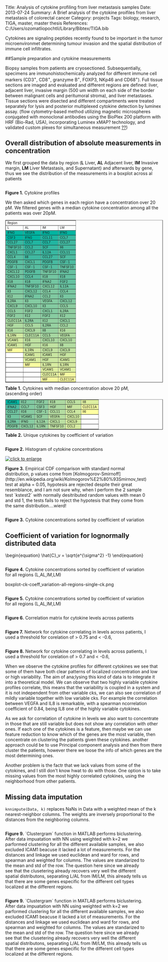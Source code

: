 Title: Analysis of cytokine profiling from liver metastasis samples
Date: 2013-07-24
Summary: A Brief analysis of the cytokine proifiles from liver metastasis of colorectal cancer
Category: projects
Tags: biology, research, TIGA, master, master thesis
References: C:/Users/ozomatliopochtli/Library/Bibtex/TIGA.bib

Cytokines are signaling peptides recently found to be important in the tumor microenvironmet determining tumour invasion and the spatial distribution of immune cell infiltrates.

##Sample preparation and cytokine measurements

Biopsy samples from patients are cryosectioned. Subsequentially, specimens are immunohistochemically analyzed for different immune cell markers (CD3<sup>+</sup>, CD8<sup>+</sup>, granzyme B<sup>+</sup>, FOXP3, NKp46 and CD68<sup>+</sup>). Full tissue sections are imaged and evaluated and different regions are defined: liver, adjacent liver, invasive  margin (500 um width on each side of the border between malignant cells and peritumoral stroma), and liver metastases. Tissue sections were disected and different compartments were treated separately for lysis and posterior multiplexed cytokine detection by luminex assay. (flow cytometry-based method utilizing magnetic microspheres conjugated with monoclonal antibodies using the BioPlex 200 platform with HRF (Bio-Rad, USA), incorporating Luminex xMAP? technology, and validated custom plexes for simultaneous measurement [??](#Krzystek-Korpacka2013))

## Overall distribution of absolute measurements in concentration

We first grouped the data by region (**L** Liver, **AL** Adjacent liver, **IM** Invasive margin, **LM** Liver Metastasis, and Supernatant) and afterwards by gene, thus we see the distribution of the measurements in a boxplot across al patients

<a class="fancybox" rel="figures" href="/static/images/tiga/boxplot-ck-profile-region-patients_log10.png" title="Cytokine profiles" target="_blank"><img src="/static/images/tiga/boxplot-ck-profile-region-patients_log10.png" style="background-color:#fff; max-width: 90%;" alt="" /></a>
<p class="caption" style="width: 90%;"><strong>Figure 1.</strong> Cytokine profiles</p>

We then asked which genes in each region have a concentration over 20 pM. We filtered genes with a median cytokine concentration among all the patients was over 20pM.

<!this is the table 1>

<table border="1" cellpadding="4" cellspacing="0" align="center" style="font-size:0.7em;">
<tr><td colspan="4">Region</td></tr>
<tr><td>L</td><td>AL</td><td>IM</td><td>LM</td></tr>
<tr><td style="background:#00B4A1">IFNG</td><td style="background:#00B4A1">VEGFA</td><td style="background:#00B4A1">IFNG</td><td style="background:#00B4A1">IFNG</td></tr>
<tr><td style="background:#00B4A1">CSF3</td><td style="background:#00B4A1">IFNG</td><td style="background:#20B5A1">CCL11</td><td style="background:#37B8A1">CCL7</td></tr>
<tr><td style="background:#37B8A1">CCL27</td><td style="background:#20B5A1">CCL7</td><td style="background:#20B5A1">CCL7</td><td style="background:#40B9A1">CCL27</td></tr>
<tr><td style="background:#4EBCA1">TNFSF10</td><td style="background:#37B8A1">CCL2</td><td style="background:#37B8A1">SCF</td><td style="background:#47BBA1">Il6</td></tr>
<tr><td style="background:#4EBCA1">CXCL1</td><td style="background:#40B9A1">CCL27</td><td style="background:#37B8A1">IL12A</td><td style="background:#47BBA1">CCL11</td></tr>
<tr><td style="background:#55BEA1">CCL4</td><td style="background:#40B9A1">Il8</td><td style="background:#40B9A1">CCL27</td><td style="background:#4EBCA1">SCF</td></tr>
<tr><td style="background:#5ABFA1">PDGFB</td><td style="background:#55BEA1">CXCL1</td><td style="background:#47BBA1">PDGFB</td><td style="background:#4EBCA1">CSF-1</td></tr>
<tr><td style="background:#60C0A1">CSF-1</td><td style="background:#5ABFA1">CSF-1</td><td style="background:#55BEA1">CSF-1</td><td style="background:#60C0A1">TNFSF10</td></tr>
<tr><td style="background:#6FC4A1">CXCL12</td><td style="background:#5ABFA1">PDGFB</td><td style="background:#73C6A1">TNFSF10</td><td style="background:#65C2A1">IFNA2</td></tr>
<tr><td style="background:#6FC4A1">CXCL10</td><td style="background:#5ABFA1">CCL4</td><td style="background:#73C6A1">Il18</td><td style="background:#65C2A1">Il18</td></tr>
<tr><td style="background:#73C6A1">Il18</td><td style="background:#6AC3A1">Il18</td><td style="background:#73C6A1">IFNA2</td><td style="background:#65C2A1">FGF2</td></tr>
<tr><td style="background:#73C6A1">IFNA2</td><td style="background:#6AC3A1">TNFSF10</td><td style="background:#7CC8A1">CXCL12</td><td style="background:#6AC3A1">IL12A</td></tr>
<tr><td style="background:#80C9A1">Il3</td><td style="background:#73C6A1">CXCL12</td><td style="background:#80C9A1">CCL4</td><td style="background:#78C7A1">CCL4</td></tr>
<tr><td style="background:#88CCA1">Il12</td><td style="background:#73C6A1">IFNA2</td><td style="background:#80C9A1">CCL2</td><td style="background:#78C7A1">Il3</td></tr>
<tr><td style="background:#88CCA1">IL2RA</td><td style="background:#84CBA1">Il3</td><td style="background:#84CBA1">VEGFA</td><td style="background:#80C9A1">CXCL12</td></tr>
<tr><td style="background:#88CCA1">CXCL9</td><td style="background:#84CBA1">CXCL10</td><td style="background:#84CBA1">Il3</td><td style="background:#8CCDA1">CCL5</td></tr>
<tr><td style="background:#8FCEA1">CCL5</td><td style="background:#8CCDA1">FGF2</td><td style="background:#84CBA1">CXCL1</td><td style="background:#8FCEA1">IL2RA</td></tr>
<tr><td style="background:#8FCEA1">FGF2</td><td style="background:#8CCDA1">Il12</td><td style="background:#88CCA1">FGF2</td><td style="background:#8FCEA1">Il12</td></tr>
<tr><td style="background:#A6D7A1">CLEC11A</td><td style="background:#8FCEA1">IL2RA</td><td style="background:#93D0A1">Il12</td><td style="background:#93D0A1">CXCL1</td></tr>
<tr><td style="background:#AFDBA1">HGF</td><td style="background:#AAD8A1">CCL5</td><td style="background:#96D1A1">IL2RA</td><td style="background:#A3D6A1">CCL2</td></tr>
<tr><td style="background:#B2DCA1">Il16</td><td style="background:#ADD9A1">CXCL9</td><td style="background:#9AD2A1">Il8</td><td style="background:#B2DCA1">Il16</td></tr>
<tr><td style="background:#D0E8A1">IL1RN</td><td style="background:#B5DDA1">CLEC11A</td><td style="background:#A6D7A1">CCL5</td><td style="background:#B2DCA1">VEGFA</td></tr>
<tr><td style="background:#D2E9A1">VCAM1</td><td style="background:#BEE0A1">Il16</td><td style="background:#ADD9A1">CXCL10</td><td style="background:#B2DCA1">CXCL10</td></tr>
<tr><td style="background:#D2E9A1">ICAM1</td><td style="background:#BEE0A1">HGF</td><td style="background:#C0E2A1">Il16</td><td style="background:#B2DCA1">Il8</td></tr>
<tr><td style="background:#FFFFA1">MIF</td><td style="background:#D2E9A1">IL1RN</td><td style="background:#C3E3A1">CXCL9</td><td style="background:#C0E2A1">CXCL9</td></tr>
<tr><td style="background:#FFFFFF">&nbsp;</td><td style="background:#D5EAA1">ICAM1</td><td style="background:#C8E5A1">ICAM1</td><td style="background:#C8E5A1">HGF</td></tr>
<tr><td style="background:#FFFFFF">&nbsp;</td><td style="background:#DCEEA1">VCAM1</td><td style="background:#CDE7A1">HGF</td><td style="background:#D2E9A1">ICAM1</td></tr>
<tr><td style="background:#FFFFFF">&nbsp;</td><td style="background:#F8FBA1">MIF</td><td style="background:#D7ECA1">IL1RN</td><td style="background:#D5EAA1">IL1RN</td></tr>
<tr><td style="background:#FFFFFF">&nbsp;</td><td style="background:#FFFFFF">&nbsp;</td><td style="background:#DEEFA1">VCAM1</td><td style="background:#DCEEA1">VCAM1</td></tr>
<tr><td style="background:#FFFFFF">&nbsp;</td><td style="background:#FFFFFF">&nbsp;</td><td style="background:#E3F1A1">CLEC11A</td><td style="background:#F4F9A1">MIF</td></tr>
<tr><td style="background:#FFFFFF">&nbsp;</td><td style="background:#FFFFFF">&nbsp;</td><td style="background:#F8FBA1">MIF</td><td style="background:#FAFCA1">CLEC11A</td></tr>
</table>

<p class="caption" style="width: 90%; margin-top: 5px; margin-bottom: 5px;"><strong>Table 1.</strong> Cytokines with median concentration above 20 pM, (ascending order)</p>

<!this is the table 2>

<table border="1" cellpadding="4" cellspacing="0" align="center" style="font-size:0.7em;">
<tr><td style="background:#00B4A1">ICAM1</td><td style="background:#80C9A1">Il12</td><td style="background:#8CCDA1">FGF2</td><td style="background:#ADD9A1">Il18</td><td style="background:#BEE0A1">CCL5</td><td style="background:#DEEFA1">Il8</td></tr>
<tr><td style="background:#4EBCA1">IFNA2</td><td style="background:#84CBA1">CCL7</td><td style="background:#8CCDA1">CSF3</td><td style="background:#ADD9A1">HGF</td><td style="background:#C8E5A1">MIF</td><td style="background:#F0F7A1">CLEC11A</td></tr>
<tr><td style="background:#6FC4A1">CCL27</td><td style="background:#88CCA1">Il16</td><td style="background:#93D0A1">CSF-1</td><td style="background:#B5DDA1">CCL11</td><td style="background:#CDE7A1">CCL4</td><td style="background:#FFFFA1">Il6</td></tr>
<tr><td style="background:#73C6A1">Il3</td><td style="background:#88CCA1">VCAM1</td><td style="background:#96D1A1">SCF</td><td style="background:#B8DEA1">VEGFA</td><td style="background:#CDE7A1">CXCL10</td><td style="background:#FFFFFF">&nbsp;</td></tr>
<tr><td style="background:#73C6A1">IL2RA</td><td style="background:#88CCA1">IFNG</td><td style="background:#9AD2A1">IL12A</td><td style="background:#BBDFA1">CXCL1</td><td style="background:#D2E9A1">CXCL9</td><td style="background:#FFFFFF">&nbsp;</td></tr>
<tr><td style="background:#80C9A1">PDGFB</td><td style="background:#8CCDA1">CXCL12</td><td style="background:#9DD3A1">IL1RN</td><td style="background:#BEE0A1">TNFSF10</td><td style="background:#D5EAA1">CCL2</td><td style="background:#FFFFFF">&nbsp;</td></tr>
</table>
<p class="caption" style="width: 90%; margin-top: 5px;"><strong>Table 2.</strong> Unique cytokines by coefficient of variation</p>

<a class="fancybox" rel="figures" href="/static/images/tiga/hist_cytokine_concentrations.png" title="Histogram of cytokine concentrations" target="_blank"><img src="/static/images/tiga/hist_cytokine_concentrations.png" style="background-color:#fff; max-width: 90%;" alt="" /></a>
<p class="caption" style="width: 90%;"><strong>Figure 2.</strong> Histogram of cytokine concentrations</p>


<a class="fancybox" rel="figures" href="/static/images/tiga/ecdf_kstest.png" title="mpirical CDF" target="_blank"><img src="/static/images/tiga/ecdf_kstest.png" style="background-color:#fff; max-width: 90%;" alt="click to enlarge" /></a>
<p class="caption" style="width: 90%;"><strong>Figure 3.</strong> Empirical CDF comparison with standard normal distribution, p values come from [Kolmogorov-Smirnoff](http://en.wikipedia.org/wiki/Kolmogorov%E2%80%93Smirnov_test) test at alpha = 0.05, hypotesis are rejected despite their great resemblance, and I am not sure why, when I perform the 2 sample test `kstest2` with normally desitributed random values with mean 0 and std 1, the tests fails to reject the hypotesis that they come from the same distribution....wierd!</p>


<a class="fancybox" rel="figures" href="/static/images/tiga/boxplot-ck-coeff_variation-region-patients_log10.png" title="Coefficient of variation sorted" target="_blank"><img src="/static/images/tiga/boxplot-ck-coeff_variation-region-patients_log10.png" style="background-color:#fff; max-width: 90%;" alt="" /></a>
<p class="caption" style="width: 90%;"><strong>Figure 3.</strong> Cytokine concentrations sorted by coefficient of variation</p>

## Coefficient of variation for lognormally distributed data

\\begin{equation}
   \hat{C}_v = \sqrt{e^{\sigma^2} -1}
\\end{equation}



<a class="fancybox" rel="figures" href="/static/images/tiga/boxplot-ck-coeff_variation-all-regions.png" title="Coefficient of variation sorted for all regions" target="_blank"><img src="/static/images/tiga/boxplot-ck-coeff_variation-all-regions.png" style="background-color:#fff; max-width: 90%;" alt="" /></a>
<p class="caption" style="width: 90%;"><strong>Figure 4.</strong> Cytokine concentrations sorted by coefficient of variation for all regions (L,AL,IM,LM)</p>

boxplot-ck-coeff_variation-all-regions-single-ck.png

<a class="fancybox" rel="figures" href="/static/images/tiga/boxplot-ck-coeff_variation-all-regions-single-ck.png" title="Coefficient of variation sorted for all regions" target="_blank"><img src="/static/images/tiga/boxplot-ck-coeff_variation-all-regions-single-ck.png" style="background-color:#fff; max-width: 90%;" alt="" /></a>
<p class="caption" style="width: 90%;"><strong>Figure 5.</strong> Cytokine concentrations sorted by coefficient of variation for all regions (L,AL,IM,LM)</p>

<a class="fancybox" rel="figures" href="/static/images/tiga/rank_corr_matrix.png" title="Rank correlations matrix" target="_blank"><img src="/static/images/tiga/rank_corr_matrix.png" style="background-color:#fff; max-width: 90%;" alt="" /></a>
<p class="caption" style="width: 90%;"><strong>Figure 6.</strong> Correlation matrix for cytokine levels across patients</p>

<a class="fancybox" rel="figures" href="/static/images/tiga/ck_corr_network.png" title="Network of correlations" target="_blank"><img src="/static/images/tiga/ck_corr_network.png" style="background-color:#fff; max-width: 90%;" alt="" /></a>
<p class="caption" style="width: 90%;"><strong>Figure 7.</strong> Network for cytokine correlating in levels across patients, I used a threshold for corelation of &gt; 0.75 and &lt; -0.6, </p>

<a class="fancybox" rel="figures" href="/static/images/tiga/ck_corr_network-07.png" title="Network of correlations" target="_blank"><img src="/static/images/tiga/ck_corr_network-07.png" style="background-color:#fff; max-width: 90%;" alt="" /></a>
<p class="caption" style="width: 90%;"><strong>Figure 8.</strong> Network for cytokine correlating in levels across patients, I used a threshold for corelation of &gt; 0.7 and &lt; -0.6, </p>

When we observe the cytokine profiles for different cytokines we see that some of them have both clear patterns of localized concentration and low or high variability. The aim of ana;lysing this kind of data is to integrate it into a theoretical model. We can observe that two highly variable cytokine profiles correlate, this means that the variability is coupled in a system and it is not independent from other variable cks, we can also see correlation of mildly variable together with low variable cks. For example the correlation between VEGFA and IL8 is remarkable, with a spearman ncorrelation coefficient of 0.84, being IL8 one of the highly variable cytokines.

As we ask for correlation of cytokine in levels we also want to concentrate in those that are still variable but does not show any correlation with other ones. If each one of the cytokines is a feature, then maybe we can use feature reduction to know which of the genes are the most variable, then concentrate on clustering the patients given these cytokines. another approach could be to use Principal component analysis and then from there cluster the patients, however there we loose the info of which genes are the most determining ones.

Another problem is the factr that we lack values from some of the cytokines, and I still don't know hwat to do with those. One option is to take missing values from the most highly correlated cytokines, using the neighborhood from other patients.

## Missing data imputation

`knnimpute(Data, k)` replaces NaNs in Data with a weighted mean of the k nearest-neighbor columns. The weights are inversely proportional to the distances from the neighboring columns.




<a class="fancybox" rel="figures" href="/static/images/tiga/Ck_profiiles_clustergram_rows_euc-ward_spear-weight.png" title="Network of correlations" target="_blank"><img src="/static/images/tiga/Ck_profiiles_clustergram_rows_euc-ward_spear-weight.png" style="background-color:#fff; max-width: 90%;" alt="" /></a>
<p class="caption" style="width: 90%;"><strong>Figure 9.</strong> `Clustergram` function in MATLAB performs biclustering. After data impuatation with NN using weighted with k=2 we parformed clustering for all the different available samples, we also excluded ICAM1 beacuse it lacked a lot of measurements. For the distances and linkage we used euclidean and ward for rows, and spearman and weighted for columns. The values are standarized to the mean and std of the row. The question here since we already see that the clusetering already recovers very well the different spatial distributons, separating L/AL from IM/LM, this already tells us that there are some genes especific for the different cell types localized at the different regions.</p>

<a class="fancybox" rel="figures" href="/static/images/tiga/Spatial_Ck_profiiles_clustergram_rows_euc-ward2.png" title="Network of correlations" target="_blank"><img src="/static/images/tiga/Spatial_Ck_profiiles_clustergram_rows_euc-ward2.png" style="background-color:#fff; max-width: 90%;" alt="" /></a>
<p class="caption" style="width: 90%;"><strong>Figure 9.</strong> `Clustergram` function in MATLAB performs biclustering. After data impuatation with NN using weighted with k=2 we parformed clustering for all the different available samples, we also excluded ICAM1 beacuse it lacked a lot of measurements. For the distances and linkage we used euclidean and ward for rows, and spearman and weighted for columns. The values are standarized to the mean and std of the row. The question here since we already see that the clusetering already recovers very well the different spatial distributons, separating L/AL from IM/LM, this already tells us that there are some genes especific for the different cell types localized at the different regions.</p>

<!SICARII (SIngle Cell ARtificial IntelIgence) also from the plural of sicarius, use developmental principles to build biological machines with emergent properties and autoorganization.>